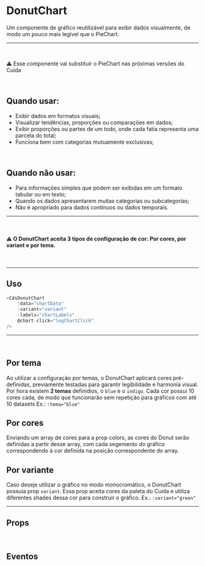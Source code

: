 # DonutChart

Um componente de gráfico reutilizável para exibir dados visualmente, de modo um pouco mais legível que o PieChart.

---
<br>

⚠️ Esse componente vai substituir o PieChart nas próximas versões do Cuida

<br>

## Quando usar:
- Exibir dados em formatos visuais;
- Visualizar tendências, proporções ou comparações em dados;
- Exibir proporções ou partes de um todo, onde cada fatia representa uma parcela do total;
- Funciona bem com categorias mutuamente exclusivas;

<br>

## Quando não usar:
- Para informações simples que podem ser exibidas em um formato tabular ou em texto;
- Quando os dados apresentarem muitas categorias ou subcategorias;
- Não é apropriado para dados contínuos ou dados temporais.

---

<br>

#### ⚠️ O DonutChart aceita 3 tipos de configuração de cor: Por cores, por variant e por tema.

<br>

---

## Uso

```js
<CdsDonutChart
	:data="chartData"
	:variant="variant"
	:labels="chartLabels"
	@chart-click="logChartClick"
/>
```

---

<br>

## Por tema

Ao utilizar a configuração por temas, o DonutChart aplicará cores pré-definidas,
previamente testadas para garantir legibilidade e harmonia visual.
Por hora existem **2 temas** definidios, o `blue` e o `indigo`.
Cada cor possui 10 cores cada, de modo que funcionarão sem repetição para gráficos com até 10 datasets
Ex.: `:tema="blue"`

<PreviewContainer>
	<CdsDonutChart
		v-bind="themeExampleArgs"
	/>
</PreviewContainer>

## Por cores

Enviando um array de cores para a prop colors, as cores do Donut serão definidas
a partir desse array, com cada segemento do gráfico correspondendo à cor definida
na posição correspondente do array.

<PreviewContainer>
	<CdsDonutChart
		v-bind="colorsExampleArgs"
	/>
</PreviewContainer>


## Por variante

Caso deseje utilizar o gráfico no modo monocromático, o DonutChart possuia prop `variant`.
Essa prop aceita cores da paleta do Cuida e utiliza diferentes shades dessa cor para construir o gráfico.
Ex.: `:variant="green"`

<PreviewBuilder
	:args
	:events
	:component="CdsDonutChart"
/>

---

## Props

<APITable
	name="CdsDonutChart"
	section="props"
/>
<br>

## Eventos

<APITable
	name="CdsDonutChart"
	section="events"
/>
<br>


<script setup>
import { ref } from 'vue';
import CdsDonutChart from '@/components/DonutChart.vue';

const events = [
	'chart-click'
];

const args = ref({
	labels: ['Janeiro','Fevereiro','Março', 'Abril', 'Maio'],
	variant: 'blue',
	data: [
		{
			name: 'Ecocardiograma',
			datasets: [
				{
					label: 'Exames realizados',
					data: [120, 220, 180, 20, 150],
				},
			]
		},
	],
});

const themeExampleArgs = ref({
	labels: ['Janeiro','Fevereiro','Março', 'Abril', 'Maio'],
	theme:"blue",
	data: [
		{
			name: 'Ecocardiograma',
			datasets: [
				{
					label: 'Exames realizados',
					data: [120, 220, 180, 20, 150],
				},
			]
		},
	],
});

const colorsExampleArgs = ref({
	labels: ['Janeiro','Fevereiro','Março', 'Abril', 'Maio'],
	colors: ['teal', 'violet', 'amber', 'blue', 'red'],
	data: [
		{
			name: 'Ecocardiograma',
			datasets: [
				{
					label: 'Exames realizados',
					data: [120, 220, 180, 20, 150],
				},
			]
		},
	],
});
</script>
